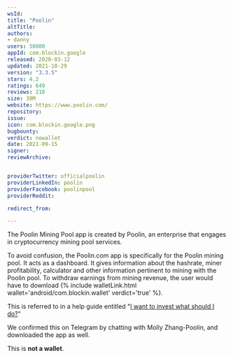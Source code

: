 ```yaml
---
wsId: 
title: "Poolin"
altTitle: 
authors:
- danny
users: 50000
appId: com.blockin.google
released: 2020-03-12
updated: 2021-10-29
version: "3.3.5"
stars: 4.2
ratings: 649
reviews: 218
size: 38M
website: https://www.poolin.com/
repository: 
issue: 
icon: com.blockin.google.png
bugbounty: 
verdict: nowallet
date: 2021-09-15
signer: 
reviewArchive:


providerTwitter: officialpoolin
providerLinkedIn: poolin
providerFacebook: poolinpool
providerReddit: 

redirect_from:

---
```



The Poolin Mining Pool app is created by Poolin, an enterprise that engages in cryptocurrency mining pool services.

To avoid confusion, the Poolin.com app is specifically for the Poolin mining pool. It acts as a dashboard. It gives information about the hashrate, miner profitability, calculator and other information pertinent to mining with the Poolin pool. To withdraw earnings from mining revenue, the user would have to download {% include walletLink.html wallet='android/com.blockin.wallet' verdict='true' %}. 

This is referred to in a help guide entitled "[I want to invest what should I do?](https://help.poolin.com/hc/en-us/articles/360052320571-I-Want-To-Invest-What-Should-I-Do-)"

We confirmed this on Telegram by chatting with Molly Zhang-Poolin, and downloaded the app as well.

This is **not a wallet**.

